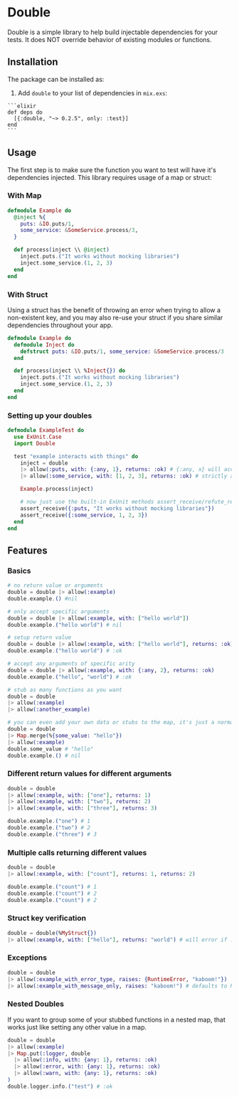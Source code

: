 # Double
Double is a simple library to help build injectable dependencies for your tests.
It does NOT override behavior of existing modules or functions.

## Installation

The package can be installed as:

  1. Add `double` to your list of dependencies in `mix.exs`:

    ```elixir
    def deps do
      [{:double, "~> 0.2.5", only: :test}]
    end
    ```

## Usage

The first step is to make sure the function you want to test will have it's dependencies injected.
This library requires usage of a map or struct:

### With Map
```elixir
defmodule Example do
  @inject %{
    puts: &IO.puts/1,
    some_service: &SomeService.process/3,
  }

  def process(inject \\ @inject)
    inject.puts.("It works without mocking libraries")
    inject.some_service.(1, 2, 3)
  end
end
```

### With Struct

Using a struct has the benefit of throwing an error when trying to allow a non-existent key, and
you may also re-use your struct if you share similar dependencies throughout your app.

```elixir
defmodule Example do
  defmodule Inject do
    defstruct puts: &IO.puts/1, some_service: &SomeService.process/3
  end

  def process(inject \\ %Inject{}) do
    inject.puts.("It works without mocking libraries")
    inject.some_service.(1, 2, 3)
  end
end

```

### Setting up your doubles

```elixir
defmodule ExampleTest do
  use ExUnit.Case
  import Double

  test "example interacts with things" do
    inject = double
    |> allow(:puts, with: {:any, 1}, returns: :ok) # {:any, x} will accept any values of arity x
    |> allow(:some_service, with: [1, 2, 3], returns: :ok) # strictly accepts these three arguments

    Example.process(inject)

    # now just use the built-in ExUnit methods assert_receive/refute_receive to verify things
    assert_receive({:puts, "It works without mocking libraries"})
    assert_receive({:some_service, 1, 2, 3})
  end
end
```

## Features

### Basics

```elixir
# no return value or arguments
double = double |> allow(:example)
double.example.() #nil

# only accept specific arguments
double = double |> allow(:example, with: ["hello world"])
double.example.("hello world") # nil

# setup return value
double = double |> allow(:example, with: ["hello world"], returns: :ok)
double.example.("hello world") # :ok

# accept any arguments of specific arity
double = double |> allow(:example, with: {:any, 2}, returns: :ok)
double.example.("hello", "world") # :ok

# stub as many functions as you want
double = double
|> allow(:example)
|> allow(:another_example)

# you can even add your own data or stubs to the map, it's just a normal map
double = double
|> Map.merge(%{some_value: "hello"})
|> allow(:example)
double.some_value # "hello"
double.example.() # nil
```

### Different return values for different arguments
```elixir
double = double
|> allow(:example, with: ["one"], returns: 1)
|> allow(:example, with: ["two"], returns: 2)
|> allow(:example, with: ["three"], returns: 3)

double.example.("one") # 1
double.example.("two") # 2
double.example.("three") # 3
```

### Multiple calls returning different values
```elixir
double = double
|> allow(:example, with: ["count"], returns: 1, returns: 2)

double.example.("count") # 1
double.example.("count") # 2
double.example.("count") # 2
```

### Struct key verification

```elixir
double = double(%MyStruct{})
|> allow(:example, with: ["hello"], returns: "world") # will error if :example is not a key in MyStruct.
```

### Exceptions

```elixir
double = double
|> allow(:example_with_error_type, raises: {RuntimeError, "kaboom!"})
|> allow(:example_with_message_only, raises: "kaboom!") # defaults to RuntimeError
```
### Nested Doubles
If you want to group some of your stubbed functions in a nested map, that works just like setting any other value in a map.
```elixir
double = double
|> allow(:example)
|> Map.put(:logger, double
  |> allow(:info, with: {any: 1}, returns: :ok)
  |> allow(:error, with: {any: 1}, returns: :ok)
  |> allow(:warn, with: {any: 1}, returns: :ok)
)
double.logger.info.("test") # :ok
```
